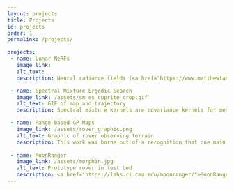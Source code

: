 ```yaml
---
layout: projects
title: Projects
id: projects
order: 1
permalink: /projects/

projects:
 - name: Lunar NeRFs
   image_link: 
   alt_text: 
   description: Neural radiance fields (<a href="https://www.matthewtancik.com/nerf">NeRFs</a>) are learned, neural representations of a density and color field that can be used to render novel views of a scene via volumetric rendering. These techniques are a hot topic in the graphics community, but questions abound about their applicability to mobile robotics. Some algorithms capable of online learning of a scene have been proposed (see <a href="https://edgarsucar.github.io/iMAP/">iMAP</a> and <a href="https://github.com/ToniRV/NeRF-SLAM">NeRF-SLAM</a> for examples), but these are very new methods that model room-scale scenes and require high-quality GPUs. Planetary robotics poses a challenge for such techniques due to the often extreme lighting conditions, lack of features in a scene, and limited motion of the image sensors, in addition to the problem of compute. This project seeks to assess the practicability of using NeRFs for modeling lunar terrain, with a focus on geometric aspects in addition to photometric. 

 - name: Spectral Mixture Ergodic Search
   image_link: /assets/sm_es_cuprite_crop.gif
   alt_text: GIF of map and trajectory
   description: Spectral mixture kernels are covariance kernels for methods such as Gaussian process regression that are capable of theoretically learning any stationary covariance structure by representing the inverse Fourier transform of the kernel as a Gaussian mixture model. Ergodic search likewise relies on Fourier decomposition to compute the loss metric used in its optimization procedure, typically relying on a pre-determined set of frequencies and knowledge of the information distribution over which search is to occur. This project seeks to use the Fourier decompositions present in both methods to link the two such that as a spatial distribution is learned via Gaussian process regression with spectral mixture kernels, the ergodic search algorithm is adapted to use the frequencies found to be important for describing the distribution.

 - name: Range-based GP Maps
   image_link: /assets/rover_graphic.png
   alt_text: Graphic of rover observing terrain
   description: This work was borne out of a recognition that one main method to model spatial correlations in terrain - Gaussian process regression - is typically only applied to elevation, especially in the context of planetary rovers. Elevation-based models work well for orbital images, since the sensor noise is well aligned with the terrain height. However, for a ground-based rover, perception sensors will record data at an oblique angle to the terrain, meaning the sensor uncertainty also has components in the x and y directions. Range-based Gaussian process maps model range measurements directly as a function of the inclination and azimuth of the ray along which an observation was taken, enabling correct modeling of uncertainty along with incorporation of spatial correlations. Work has thus far focused on local mapping for LiDAR sensors.
   
 - name: MoonRanger
   image_link: /assets/morphin.jpg
   alt_text: Prototype rover in test bed
   description: <a href="https://labs.ri.cmu.edu/moonranger/">MoonRanger</a> is a microrover designed by Astrobotic to search for volatiles (ice) at the south pole of the moon. As part of this project, I designed, authored, and tested the mapping component of the flight software, in addition to being an active participant in integrated testing of the autonomous navigation software on a prototype rover. The mapping software is based on older designs that rely on terrain meshes, with improvements such as edge detection in disparity images to ensure higher preservation of points of interest. Integrated testing occurs in the Moonyard test bed in the Planetary Robotics Lab at CMU and has included such diverse tasks as using motion capture to track ground-truth location of the robot, validating the mapping system against dense ground truth information produced by a FARO scanner, and performing repeated iterations of parameter modification and testing.
---
```



